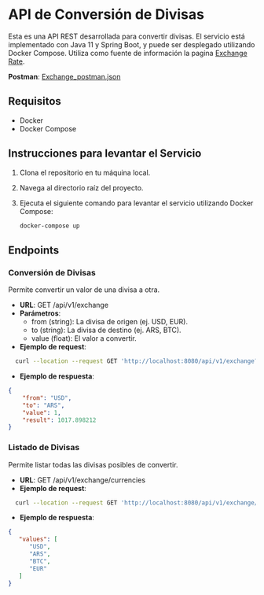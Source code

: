 # API de Conversión de Divisas

Esta es una API REST desarrollada para convertir divisas. El servicio está implementado con Java 11 y Spring Boot, y puede ser desplegado utilizando Docker Compose. Utiliza como fuente de información la pagina [Exchange Rate](https://exchangerate.host/).

**Postman**: [Exchange_postman.json](Exchange_postman.json)

## Requisitos

- Docker
- Docker Compose

## Instrucciones para levantar el Servicio

1. Clona el repositorio en tu máquina local.
2. Navega al directorio raíz del proyecto.
3. Ejecuta el siguiente comando para levantar el servicio utilizando Docker Compose:

   ```bash
   docker-compose up

## Endpoints
### Conversión de Divisas
Permite convertir un valor de una divisa a otra.

* **URL**: GET /api/v1/exchange 
* **Parámetros**:
  - from (string): La divisa de origen (ej. USD, EUR). 
  - to (string): La divisa de destino (ej. ARS, BTC). 
  - value (float): El valor a convertir.
* **Ejemplo de request**:

```bash
  curl --location --request GET 'http://localhost:8080/api/v1/exchange?from=USD&to=ARS&value=1'
```
* **Ejemplo de respuesta**:
```json
{
    "from": "USD",
    "to": "ARS",
    "value": 1,
    "result": 1017.898212
}
```

### Listado de Divisas
Permite listar todas las divisas posibles de convertir.

* **URL**: GET /api/v1/exchange/currencies
* **Ejemplo de request**:

```bash
  curl --location --request GET 'http://localhost:8080/api/v1/exchange/currencies'
```
* **Ejemplo de respuesta**:
```json
{
   "values": [
      "USD",
      "ARS",
      "BTC",
      "EUR"
   ]
}
```